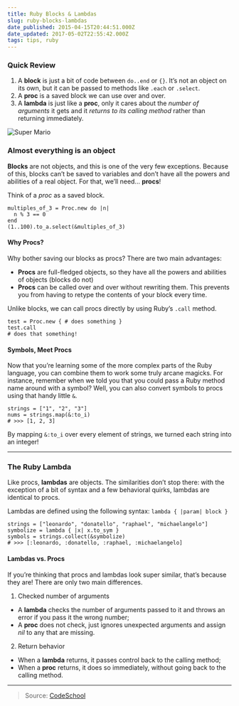 ```yaml
---
title: Ruby Blocks & Lambdas
slug: ruby-blocks-lambdas
date_published: 2015-04-15T20:44:51.000Z
date_updated: 2017-05-02T22:55:42.000Z
tags: tips, ruby
---
```


### Quick Review

1. A **block** is just a bit of code between `do..end` or `{}`. It’s not an object on its own, but it can be passed to methods like `.each` or `.select`.
2. A **proc** is a saved block we can use over and over.
3. A **lambda** is just like a **proc**, only it cares about the *number of arguments* it gets and it *returns to its calling method* rather than returning immediately.

![Super Mario](../images/supermariobros.jpg)


### Almost everything is an object

**Blocks** are not objects, and this is one of the very few exceptions. Because of this, blocks can’t be saved to variables and don’t have all the powers and abilities of a real object. For that, we’ll need... **procs**!

Think of a *proc* as a saved block.

    multiples_of_3 = Proc.new do |n|
      n % 3 == 0
    end
    (1..100).to_a.select(&multiples_of_3)


#### Why Procs?

Why bother saving our blocks as procs? There are two main advantages:

- **Procs** are full-fledged objects, so they have all the powers and abilities of objects (blocks do not)
- **Procs** can be called over and over without rewriting them. This prevents you from having to retype the contents of your block every time.

Unlike blocks, we can call procs directly by using Ruby’s `.call` method.

    test = Proc.new { # does something }
    test.call
    # does that something!


#### Symbols, Meet Procs

Now that you’re learning some of the more complex parts of the Ruby language, you can combine them to work some truly arcane magicks. For instance, remember when we told you that you could pass a Ruby method name around with a symbol? Well, you can also convert symbols to procs using that handy little `&`.

    strings = ["1", "2", "3"]
    nums = strings.map(&:to_i)
    # >>> [1, 2, 3]


By mapping `&:to_i` over every element of strings, we turned each string into an integer!

---

### The Ruby Lambda

Like procs, **lambdas** are objects. The similarities don’t stop there: with the exception of a bit of syntax and a few behavioral quirks, lambdas are identical to procs.

Lambdas are defined using the following syntax: `lambda { |param| block }`

    strings = ["leonardo", "donatello", "raphael", "michaelangelo"]
    symbolize = lambda { |x| x.to_sym }
    symbols = strings.collect(&symbolize)
    # >>> [:leonardo, :donatello, :raphael, :michaelangelo]


#### Lambdas vs. Procs

If you’re thinking that procs and lambdas look super similar, that’s because they are! There are only two main differences.

1. Checked number of arguments
- A **lambda** checks the number of arguments passed to it and throws an error if you pass it the wrong number;
- A **proc** does not check, just ignores unexpected arguments and assign *nil* to any that are missing.

2. Return behavior
- When a **lambda** returns, it passes control back to the calling method;
- When a **proc** returns, it does so immediately, without going back to the calling method.

---

> Source: [CodeSchool](http://codeschool.com)
